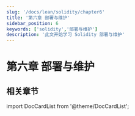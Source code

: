 ```yaml
---
slug: '/docs/lean/solidity/chapter6'
title: '第六章 部署与维护'
sidebar_position: 6
keywords: ['solidity','部署与维护']
description: '此文开始学习 Solidity 部署与维护'
---
```


# 第六章 部署与维护

## 相关章节

import DocCardList from '@theme/DocCardList';

<DocCardList />
